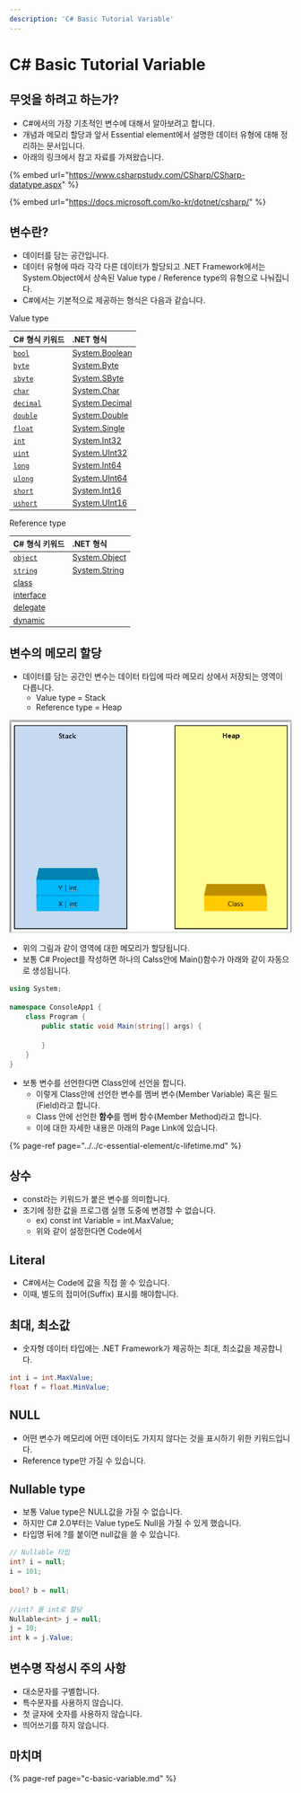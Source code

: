 ```yaml
---
description: 'C# Basic Tutorial Variable'
---
```


# C\# Basic Tutorial Variable

## 무엇을 하려고 하는가?

* C\#에서의 가장 기초적인 변수에 대해서 알아보려고 합니다.
* 개념과 메모리 할당과 앞서 Essential element에서 설명한 데이터 유형에 대해 정리하는 문서입니다.
* 아래의 링크에서 참고 자료를 가져왔습니다.

{% embed url="https://www.csharpstudy.com/CSharp/CSharp-datatype.aspx" %}

{% embed url="https://docs.microsoft.com/ko-kr/dotnet/csharp/" %}





## 변수란?

* 데이터를 담는 공간입니다.
* 데이터 유형에 따라 각각 다른 데이터가 할당되고 .NET Framework에서는 System.Object에서 상속된 Value type / Reference type의 유형으로 나눠집니다.
* C\#에서는 기본적으로 제공하는 형식은 다음과 같습니다.

Value type

| C\# 형식 키워드 | .NET 형식 |
| :--- | :--- |
| [`bool`](https://docs.microsoft.com/ko-kr/dotnet/csharp/language-reference/builtin-types/bool) | [System.Boolean](https://docs.microsoft.com/ko-kr/dotnet/api/system.boolean) |
| [`byte`](https://docs.microsoft.com/ko-kr/dotnet/csharp/language-reference/builtin-types/integral-numeric-types) | [System.Byte](https://docs.microsoft.com/ko-kr/dotnet/api/system.byte) |
| [`sbyte`](https://docs.microsoft.com/ko-kr/dotnet/csharp/language-reference/builtin-types/integral-numeric-types) | [System.SByte](https://docs.microsoft.com/ko-kr/dotnet/api/system.sbyte) |
| [`char`](https://docs.microsoft.com/ko-kr/dotnet/csharp/language-reference/builtin-types/char) | [System.Char](https://docs.microsoft.com/ko-kr/dotnet/api/system.char) |
| [`decimal`](https://docs.microsoft.com/ko-kr/dotnet/csharp/language-reference/builtin-types/floating-point-numeric-types) | [System.Decimal](https://docs.microsoft.com/ko-kr/dotnet/api/system.decimal) |
| [`double`](https://docs.microsoft.com/ko-kr/dotnet/csharp/language-reference/builtin-types/floating-point-numeric-types) | [System.Double](https://docs.microsoft.com/ko-kr/dotnet/api/system.double) |
| [`float`](https://docs.microsoft.com/ko-kr/dotnet/csharp/language-reference/builtin-types/floating-point-numeric-types) | [System.Single](https://docs.microsoft.com/ko-kr/dotnet/api/system.single) |
| [`int`](https://docs.microsoft.com/ko-kr/dotnet/csharp/language-reference/builtin-types/integral-numeric-types) | [System.Int32](https://docs.microsoft.com/ko-kr/dotnet/api/system.int32) |
| [`uint`](https://docs.microsoft.com/ko-kr/dotnet/csharp/language-reference/builtin-types/integral-numeric-types) | [System.UInt32](https://docs.microsoft.com/ko-kr/dotnet/api/system.uint32) |
| [`long`](https://docs.microsoft.com/ko-kr/dotnet/csharp/language-reference/builtin-types/integral-numeric-types) | [System.Int64](https://docs.microsoft.com/ko-kr/dotnet/api/system.int64) |
| [`ulong`](https://docs.microsoft.com/ko-kr/dotnet/csharp/language-reference/builtin-types/integral-numeric-types) | [System.UInt64](https://docs.microsoft.com/ko-kr/dotnet/api/system.uint64) |
| [`short`](https://docs.microsoft.com/ko-kr/dotnet/csharp/language-reference/builtin-types/integral-numeric-types) | [System.Int16](https://docs.microsoft.com/ko-kr/dotnet/api/system.int16) |
| [`ushort`](https://docs.microsoft.com/ko-kr/dotnet/csharp/language-reference/builtin-types/integral-numeric-types) | [System.UInt16](https://docs.microsoft.com/ko-kr/dotnet/api/system.uint16) |

Reference type

| C\# 형식 키워드 | .NET 형식 |
| :--- | :--- |
| [`object`](https://docs.microsoft.com/ko-kr/dotnet/csharp/language-reference/builtin-types/reference-types#the-object-type) | [System.Object](https://docs.microsoft.com/ko-kr/dotnet/api/system.object) |
| [`string`](https://docs.microsoft.com/ko-kr/dotnet/csharp/language-reference/builtin-types/reference-types#the-string-type) | [System.String](https://docs.microsoft.com/ko-kr/dotnet/api/system.string) |
|  [class](https://docs.microsoft.com/ko-kr/dotnet/csharp/language-reference/keywords/class) |  |
|  [interface](https://docs.microsoft.com/ko-kr/dotnet/csharp/language-reference/keywords/interface) |  |
|  [delegate](https://docs.microsoft.com/ko-kr/dotnet/csharp/language-reference/builtin-types/reference-types) |  |
|  [dynamic](https://docs.microsoft.com/ko-kr/dotnet/csharp/language-reference/builtin-types/reference-types) |  |





## 변수의 메모리 할당

* 데이터를 담는 공간인 변수는 데이터 타입에 따라 메모리 상에서 저장되는 영역이 다릅니다.
  * Value type = Stack
  * Reference type = Heap

![](../../../.gitbook/assets/image%20%28195%29.png)

* 위의 그림과 같이 영역에 대한 메모리가 할당됩니다.
* 보통 C\# Project를 작성하면 하나의 Calss안에 Main\(\)함수가 아래와 같이 자동으로 생성됩니다.

```csharp
using System;

namespace ConsoleApp1 {
    class Program {
        public static void Main(string[] args) {
            
        }
    }
}
```

* 보통 변수를 선언한다면 Class안에 선언을 합니다.
  * 이렇게 Class안에 선언한 변수를 멤버 변수\(Member Variable\) 혹은 필드\(Field\)라고 합니다.
  * Class 안에 선언한 **함수**를 멤버 함수\(Member Method\)라고 합니다.
  * 이에 대한 자세한 내용은 아래의 Page Link에 있습니다.

{% page-ref page="../../c-essential-element/c-lifetime.md" %}



## 상수

* const라는 키워드가 붙은 변수를 의미합니다.
* 초기에 정한 값을 프로그램 실행 도중에 변경할 수 없습니다.
  * ex\) const int Variable = int.MaxValue;
  * 위와 같이 설정한다면 Code에서 

## Literal

* C\#에서는 Code에 값을 직접 쓸 수 있습니다.
* 이때, 별도의 접미어\(Suffix\) 표시를 해야합니다.





## 최대, 최소값

* 숫자형 데이터 타입에는 .NET Framework가 제공하는 최대, 최소값을 제공합니다.

```csharp
int i = int.MaxValue;
float f = float.MinValue;
```

## NULL

* 어떤 변수가 메모리에 어떤 데이터도 가지지 않다는 것을 표시하기 위한 키워드입니다.
* Reference type만 가질 수 있습니다.





## Nullable type

* 보통 Value type은 NULL값을 가질 수 없습니다.
* 하지만 C\# 2.0부터는 Value type도 Null을 가질 수 있게 했습니다.
* 타입명 뒤에 ?를 붙이면 null값을 쓸 수 있습니다.

```csharp
// Nullable 타입
int? i = null;
i = 101;
            
bool? b = null;

//int? 를 int로 할당
Nullable<int> j = null;
j = 10;
int k = j.Value;
```





## 변수명 작성시 주의 사항

* 대소문자를 구별합니다.
* 특수문자를 사용하지 않습니다.
* 첫 글자에 숫자를 사용하지 않습니다.
* 띄어쓰기를 하지 않습니다.

## 마치며

{% page-ref page="c-basic-variable.md" %}

